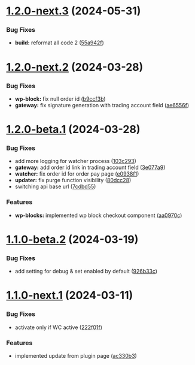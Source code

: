 # [1.2.0-next.3](https://github.com/Match2pay/match2pay-crypto-payments-for-woocommerce/compare/v1.2.0-next.2...v1.2.0-next.3) (2024-05-31)


### Bug Fixes

* **build:** reformat all code 2 ([55a942f](https://github.com/Match2pay/match2pay-crypto-payments-for-woocommerce/commit/55a942fa2b77c869590cd0a5219f2e78e6f3f373))

# [1.2.0-next.2](https://github.com/Match2pay/match2pay-crypto-payments-for-woocommerce/compare/v1.2.0-next.1...v1.2.0-next.2) (2024-03-28)


### Bug Fixes

* **wp-block:** fix null order id ([b9ccf3b](https://github.com/Match2pay/match2pay-crypto-payments-for-woocommerce/commit/b9ccf3bf60c98ad50a43472c29bec18ec17a630f))
* **gateway:** fix signature generation with trading account field ([ae6556f](https://github.com/Match2pay/match2pay-crypto-payments-for-woocommerce/commit/ae6556f245030c39a484ce37d2689422f61dbdef))

# [1.2.0-beta.1](https://github.com/Match2pay/match2pay-crypto-payments-for-woocommerce/compare/v1.1.1-beta.1...v1.2.0-beta.1) (2024-03-28)


### Bug Fixes

* add more logging for watcher process ([103c293](https://github.com/Match2pay/match2pay-crypto-payments-for-woocommerce/commit/103c293e90601d99cc446c2287122a1d5c79f0f3))
* **gateway:** add order id link in trading account field ([3e077a9](https://github.com/Match2pay/match2pay-crypto-payments-for-woocommerce/commit/3e077a90af2ae2bdef2f15ed689cee967e8eafcd))
* **watcher:** fix order id for order pay page ([e0938f1](https://github.com/Match2pay/match2pay-crypto-payments-for-woocommerce/commit/e0938f1b4795d0ec74a1c971ddcb80a0f5b3bbc7))
* **updater:** fix purge function visibility ([80dcc28](https://github.com/Match2pay/match2pay-crypto-payments-for-woocommerce/commit/80dcc28b5ab8eb22756d225d34e1ee8ab02fd00d))
* switching api base url ([7cdbd55](https://github.com/Match2pay/match2pay-crypto-payments-for-woocommerce/commit/7cdbd55bc367c1ec43d14030ed476a1937e4343c))


### Features

* **wp-blocks:** implemented wp block checkout component ([aa0970c](https://github.com/Match2pay/match2pay-crypto-payments-for-woocommerce/commit/aa0970c2aa0a41124196e9a6c5cfbfca8cd3551a))

# [1.1.0-beta.2](https://github.com/Match2pay/match2pay-crypto-payments-for-woocommerce/compare/v1.1.0-beta.1...v1.1.0-beta.2) (2024-03-19)


### Bug Fixes

* add setting for debug & set enabled by default ([926b33c](https://github.com/Match2pay/match2pay-crypto-payments-for-woocommerce/commit/926b33c4631652c2b66b77e4a3e6ba03ff633f79))

# [1.1.0-next.1](https://github.com/Match2pay/match2pay-crypto-payments-for-woocommerce/compare/v1.0.4...v1.1.0-next.1) (2024-03-11)

### Bug Fixes

* activate only if WC active ([222f01f](https://github.com/Match2pay/match2pay-crypto-payments-for-woocommerce/commit/222f01fb9c4c0e2551d9ae2a7656250cd4108443))

### Features

* implemented update from plugin page ([ac330b3](https://github.com/Match2pay/match2pay-crypto-payments-for-woocommerce/commit/ac330b39c84a813ec5162d5efe3aea064d320861))
